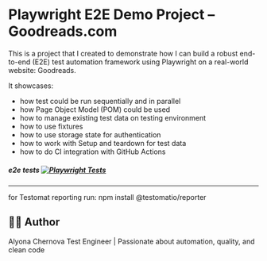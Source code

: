 
# Playwright E2E Demo Project – Goodreads.com


This is a project that I created to demonstrate how I can build a robust end-to-end (E2E) test automation framework using Playwright on a real-world website: Goodreads.

It showcases:
- how test could be run sequentially and in parallel 
- how Page Object Model (POM) could be used 
- how to manage existing test data on testing environment
- how to use fixtures
- how to use storage state for authentication
- how to work with Setup and teardown for test data
- how to do CI integration with GitHub Actions

##### e2e tests  [![Playwright Tests](https://github.com/AlyonaCher/playwright-goodreads-e2e/actions/workflows/playwright.yml/badge.svg)](https://github.com/AlyonaCher/playwright-goodreads-e2e/actions/workflows/playwright.yml)
---

for Testomat reporting run: npm install @testomatio/reporter

## 👩‍💻 Author
Alyona Chernova
Test Engineer | Passionate about automation, quality, and clean code

